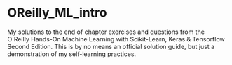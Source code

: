 # OReilly_ML_intro
My solutions to the end of chapter exercises and questions from the O'Reilly Hands-On Machine Learning with Scikit-Learn, Keras &amp; Tensorflow Second Edition. This is by no means an official solution guide, but just a demonstration of my self-learning practices.
